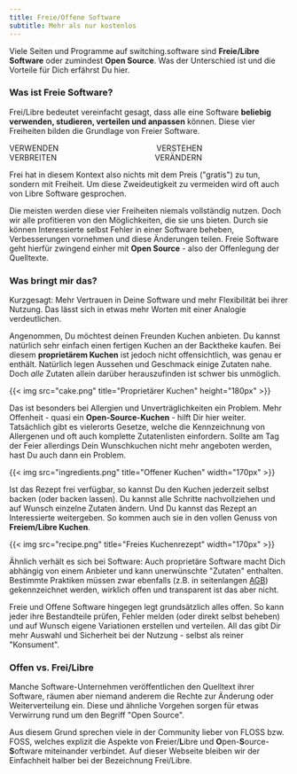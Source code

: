 ```yaml
---
title: Freie/Offene Software
subtitle: Mehr als nur kostenlos
---
```


Viele Seiten und Programme auf switching.software sind **Freie/Libre Software** oder zumindest **Open Source**. Was der Unterschied ist und die Vorteile für Dich erfährst Du hier.

### Was ist Freie Software?

Frei/Libre bedeutet vereinfacht gesagt, dass alle eine Software **beliebig verwenden, studieren, verteilen und anpassen** können. Diese vier Freiheiten bilden die Grundlage von Freier Software.

<p><div class="columns text-center">
    <div class="column col-4 col-ml-auto"><div class="toast toast-success">VERWENDEN</div></div>
    <div class="column col-4 col-mr-auto"><div class="toast toast-success">VERSTEHEN</div></div>
</div>
<div class="columns text-center pt-2">
    <div class="column col-4 col-ml-auto"><div class="toast toast-success">VERBREITEN</div></div>
    <div class="column col-4 col-mr-auto"><div class="toast toast-success">VERÄNDERN</div></div>
</div></p>

Frei hat in diesem Kontext also nichts mit dem Preis ("gratis") zu tun, sondern mit Freiheit. Um diese Zweideutigkeit zu vermeiden wird oft auch von Libre Software gesprochen.

Die meisten werden diese vier Freiheiten niemals vollständig nutzen. Doch wir alle profitieren von den Möglichkeiten, die sie uns bieten. Durch sie können Interessierte selbst Fehler in einer Software beheben, Verbesserungen vornehmen und diese Änderungen teilen. Freie Software geht hierfür zwingend einher mit **Open Source** - also der Offenlegung der Quelltexte.

### Was bringt mir das?

Kurzgesagt: Mehr Vertrauen in Deine Software und mehr Flexibilität bei ihrer Nutzung. Das lässt sich in etwas mehr Worten mit einer Analogie verdeutlichen.

Angenommen, Du möchtest deinen Freunden Kuchen anbieten. Du kannst natürlich sehr einfach einen fertigen Kuchen an der Backtheke kaufen. Bei diesem **proprietärem Kuchen** ist jedoch nicht offensichtlich, was genau er enthält. Natürlich legen Aussehen und Geschmack einige Zutaten nahe. Doch *alle* Zutaten allein darüber herauszufinden ist schwer bis unmöglich.

{{< img src="cake.png" title="Proprietärer Kuchen" height="180px" >}}

Das ist besonders bei Allergien und Unverträglichkeiten ein Problem. Mehr Offenheit - quasi ein **Open-Source-Kuchen** - hilft Dir hier weiter. Tatsächlich gibt es vielerorts Gesetze, welche die Kennzeichnung von Allergenen und oft auch komplette Zutatenlisten einfordern. Sollte am Tag der Feier allerdings Dein Wunschkuchen nicht mehr angeboten werden, hast Du auch dann ein Problem.

{{< img src="ingredients.png" title="Offener Kuchen" width="170px"  >}}

Ist das Rezept frei verfügbar, so kannst Du den Kuchen jederzeit selbst backen (oder backen lassen). Du kannst alle Schritte nachvollziehen und auf Wunsch einzelne Zutaten ändern. Und Du kannst das Rezept an Interessierte weitergeben. So kommen auch sie in den vollen Genuss von **Freiem/Libre Kuchen**.

{{< img src="recipe.png" title="Freies Kuchenrezept" width="170px"  >}}

Ähnlich verhält es sich bei Software: Auch proprietäre Software macht Dich abhängig von einem Anbieter und kann unerwünschte "Zutaten" enthalten. Bestimmte Praktiken müssen zwar ebenfalls (z.B. in seitenlangen [AGB][AGB]) gekennzeichnet werden, wirklich offen und transparent ist das aber nicht.

Freie und Offene Software hingegen legt grundsätzlich alles offen. So kann jeder ihre Bestandteile prüfen, Fehler melden (oder direkt selbst beheben) und auf Wunsch eigene Variationen erstellen und verteilen. All das gibt Dir mehr Auswahl und Sicherheit bei der Nutzung - selbst als reiner "Konsument".

### Offen vs. Frei/Libre

Manche Software-Unternehmen veröffentlichen den Quelltext ihrer Software, räumen aber niemand anderem die Rechte zur Änderung oder Weiterverteilung ein. Diese und ähnliche Vorgehen sorgen für etwas Verwirrung rund um den Begriff "Open Source".

Aus diesem Grund sprechen viele in der Community lieber von FLOSS bzw. FOSS, welches explizit die Aspekte von **F**reier/**L**ibre und **O**pen-**S**ource-**S**oftware miteinander verbindet. Auf dieser Webseite bleiben wir der Einfachheit halber bei der Bezeichnung Frei/Libre.

[AGB]: https://de.wikipedia.org/wiki/Allgemeine_Gesch%C3%A4ftsbedingungen